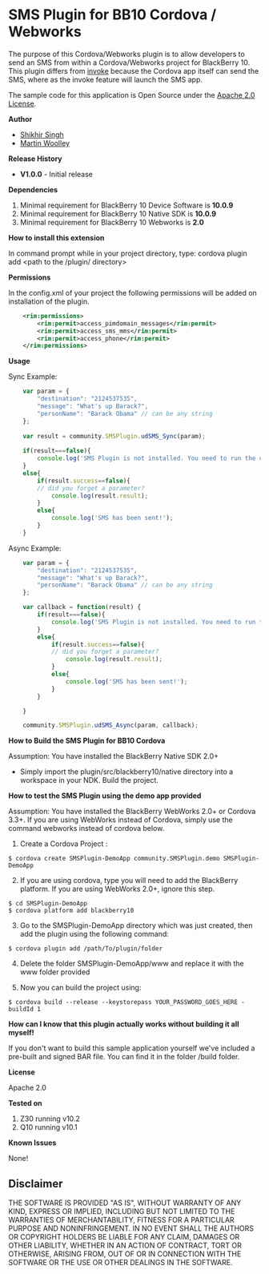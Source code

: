# SMS Plugin for BB10 Cordova / Webworks

The purpose of this Cordova/Webworks plugin is to allow developers to send an SMS from within a Cordova/Webworks project for BlackBerry 10. 
This plugin differs from [invoke](https://developer.blackberry.com/html5/documentation/beta/text_messages.html) 
because the Cordova app itself can send the SMS, where as the invoke feature will launch the SMS app. 

The sample code for this application is Open Source under the [Apache 2.0 License](http://www.apache.org/licenses/LICENSE-2.0.html).

**Author** 

* [Shikhir Singh](http://code.shikhir.com/)
* [Martin Woolley](https://github.com/mdwoolley)


**Release History**

* **V1.0.0** - Initial release

**Dependencies**

1. Minimal requirement for BlackBerry 10 Device Software is **10.0.9**
2. Minimal requirement for BlackBerry 10 Native SDK is **10.0.9**
3. Minimal requirement for BlackBerry 10 Webworks is **2.0**


**How to install this extension**

In command prompt while in your project directory, type: cordova plugin add <path to the /plugin/ directory>

**Permissions**

In the config.xml of your project the following permissions will be added on installation of the plugin.

```xml
	<rim:permissions>
	    <rim:permit>access_pimdomain_messages</rim:permit>
	    <rim:permit>access_sms_mms</rim:permit>
	    <rim:permit>access_phone</rim:permit>
	</rim:permissions>
```

**Usage**

Sync Example:
```javascript
	var param = {
		"destination": "2124537535",  
		"message": "What's up Barack?",
		"personName": "Barack Obama" // can be any string 
	};
	
	var result = community.SMSPlugin.udSMS_Sync(param);
	
	if(result===false){
		console.log('SMS Plugin is not installed. You need to run the command : cordova plugin add ../plugin');
	}
	else{
		if(result.success==false){
		// did you forget a parameter?
			console.log(result.result);
		}
		else{
			console.log('SMS has been sent!');
		}
	}
```

Async Example:
```javascript
	var param = {
		"destination": "2124537535",  
		"message": "What's up Barack?",
		"personName": "Barack Obama" // can be any string 
	};

	var callback = function(result) {
		if(result===false){
			console.log('SMS Plugin is not installed. You need to run the command : cordova plugin add ../plugin');
		}
		else{
			if(result.success==false){
			// did you forget a parameter?
				console.log(result.result);
			}
			else{
				console.log('SMS has been sent!');
			}
		}

	}

	community.SMSPlugin.udSMS_Async(param, callback);
```
 
**How to Build the SMS Plugin for BB10 Cordova**

Assumption: You have installed the BlackBerry Native SDK 2.0+

- Simply import the plugin/src/blackberry10/native directory into a workspace in your NDK. Build the project.


**How to test the SMS Plugin using the demo app provided**

Assumption: You have installed the BlackBerry WebWorks 2.0+ or Cordova 3.3+. If you are using WebWorks instead of Cordova, simply use the command webworks instead of cordova below.

1. Create a Cordova Project : 
```
$ cordova create SMSPlugin-DemoApp community.SMSPlugin.demo SMSPlugin-DemoApp
```

2. If you are using cordova, type you will need to add the BlackBerry platform. If you are using WebWorks 2.0+, ignore this step. 
```
$ cd SMSPlugin-DemoApp
$ cordova platform add blackberry10
```


3. Go to the SMSPlugin-DemoApp directory which was just created, then add the plugin using the following command: 
```
$ cordova plugin add /path/To/plugin/folder
```

4. Delete the folder SMSPlugin-DemoApp/www and replace it with the www folder provided

5. Now you can build the project using: 
```
$ cordova build --release --keystorepass YOUR_PASSWORD_GOES_HERE -buildId 1 
```

**How can I know that this plugin actually works without building it all myself!**

If you don't want to build this sample application yourself we've included a pre-built and signed BAR file. 
You can find it in the folder /build folder. 


**License**

Apache 2.0

**Tested on**

1. Z30 running v10.2
2. Q10 running v10.1


**Known Issues**

None! 

## Disclaimer

THE SOFTWARE IS PROVIDED "AS IS", WITHOUT WARRANTY OF ANY KIND, EXPRESS OR IMPLIED, INCLUDING 
BUT NOT LIMITED TO THE WARRANTIES OF MERCHANTABILITY, FITNESS FOR A PARTICULAR PURPOSE 
AND NONINFRINGEMENT. IN NO EVENT SHALL THE AUTHORS OR COPYRIGHT HOLDERS BE LIABLE FOR 
ANY CLAIM, DAMAGES OR OTHER LIABILITY, WHETHER IN AN ACTION OF CONTRACT, TORT OR 
OTHERWISE, ARISING FROM, OUT OF OR IN CONNECTION WITH THE SOFTWARE OR THE USE OR 
OTHER DEALINGS IN THE SOFTWARE.